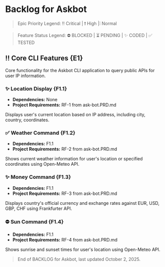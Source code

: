 # Backlog for Askbot

> Epic Priority Legend: ‼️ Critical | ❗ High  |❕ Normal

> Feature Status Legend: ⛔ BLOCKED | ⏳ PENDING | ✨ CODED | ✅ TESTED

## ‼️ Core CLI Features {E1}

Core functionality for the Askbot CLI application to query public APIs for user IP information.

### ✨ Location Display {F1.1}

- **Dependencies:** None
- **Project Requirements:** RF-1 from ask-bot.PRD.md

Displays user's current location based on IP address, including city, country, coordinates.

### ✅ Weather Command {F1.2}

- **Dependencies:** F1.1
- **Project Requirements:** RF-2 from ask-bot.PRD.md

Shows current weather information for user's location or specified coordinates using Open-Meteo API.

### ✨ Money Command {F1.3}

- **Dependencies:** F1.1
- **Project Requirements:** RF-3 from ask-bot.PRD.md

Displays country's official currency and exchange rates against EUR, USD, GBP, CHF using Frankfurter API.

### ⛔ Sun Command {F1.4}

- **Dependencies:** F1.1
- **Project Requirements:** RF-4 from ask-bot.PRD.md

Shows sunrise and sunset times for user's location using Open-Meteo API.

> End of BACKLOG for Askbot, last updated October 2, 2025.